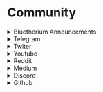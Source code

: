 # Community



<details>

<summary>Bluetherium Announcements</summary>

[https://t.me/bluetheriumannouncements](https://t.me/bluetheriumannouncements)

</details>

<details>

<summary> Telegram</summary>

[https://t.me/bluetheriumofficial](https://t.me/bluetheriumofficial)

</details>

<details>

<summary> Twiter</summary>

[https://twitter.com/bluetherium](https://twitter.com/bluetherium)

</details>

<details>

<summary> Youtube</summary>

[https://www.youtube.com/channel/UCi9-z3QPLyWfsB8aI-n2bqA](https://www.youtube.com/channel/UCi9-z3QPLyWfsB8aI-n2bqA)

</details>

<details>

<summary>Reddit</summary>

[https://www.reddit.com/user/BluetheriumOfficial](https://www.reddit.com/user/BluetheriumOfficial)

</details>

<details>

<summary>Medium</summary>

[https://medium.com/@bluetheriumofficial](https://medium.com/@bluetheriumofficial)

</details>

<details>

<summary>Discord</summary>

[https://discord.gg/XGppe8vW](https://discord.gg/XGppe8vW)

</details>

<details>

<summary>Github</summary>

[https://github.com/bluetheriumofficial](https://github.com/bluetheriumofficial)

</details>
